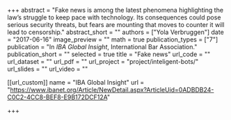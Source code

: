 +++
abstract = "Fake news is among the latest phenomena highlighting the law’s struggle to keep pace with technology. Its consequences could pose serious security threats, but fears are mounting that moves to counter it will lead to censorship."
abstract_short = ""
authors = ["Yola Verbruggen"]
date = "2017-06-16"
image_preview = ""
math = true
publication_types = ["7"]
publication = "In *IBA Global Insight*, International Bar Association."
publication_short = ""
selected = true
title = "Fake news"
url_code = ""
url_dataset = ""
url_pdf = ""
url_project = "project/inteligent-bots/"
url_slides = ""
url_video = ""

[[url_custom]]
name = "IBA Global Insight"
url = "https://www.ibanet.org/Article/NewDetail.aspx?ArticleUid=0ADBDB24-C0C2-4CC8-BEF8-E9B172DCF12A"

+++